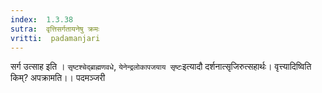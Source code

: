 ```yaml
---
index:  1.3.38
sutra:  वृत्तिसर्गतायनेषु क्रमः
vritti:  padamanjari
---
```


सर्ग उत्साह इति । `सृष्टश्चेद्ब्राह्मणवधे`, `येनेन्द्रलोकापजयाय सृष्टः`इत्यादौ दर्शनात्सृजिरुत्सहार्थः। वृत्त्यादिष्विति किम्? अपक्रामति।।
पदमञ्जरी

